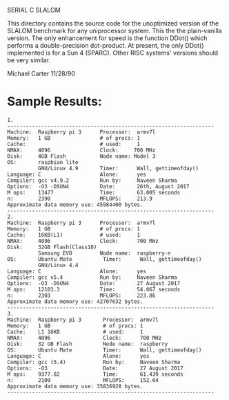 SERIAL C SLALOM

This directory contains the source code for the unoptimized version of the
SLALOM benchmark for any uniprocessor system.  This the the plain-vanilla
version.  The only enhancement for speed is the function DDot() which
performs a double-precision dot-product.  At present, the only DDot()
implemented is for a Sun 4 (SPARC).  Other RISC systems' versions should be
very similar.

Michael Carter  11/28/90

Sample Results:
================
```
1.
-------------------------------------------------------------------
Machine:  Raspberry pi 3      Processor:  armv7l
Memory:   1 GB                # of procs: 1
Cache:                        # used:     1
NMAX:     4096                Clock:     700 MHz
Disk:     4GB Flash           Node name: Model 3 
OS:       raspbian lite
          GNU/Linux 4.9       Timer:      Wall, gettimeofday()
Language: C                   Alone:      yes
Compiler: gcc v4.9.2          Run by:     Naveen Sharma
Options:  -O3 -DSUN4          Date:       26th, August 2017
M ops:    13477               Time:       63.005 seconds
n:        2390                MFLOPS:     213.9
Approximate data memory use: 45984400 bytes.
-------------------------------------------------------------------
2.
Machine:  Raspberry pi 3      Processor:  armv7l
Memory:   1 GB                # of procs: 1
Cache:    16KB(L1)            # used:     1
NMAX:     4096                Clock:      700 MHz
Disk:     32GB Flash(Class10)
          Samsung EVO         Node name:  raspberry-n
OS:       Ubuntu Mate          Timer:      Wall, gettimeofday()
          GNU/Linux 4.4
Language: C                   Alone:      yes
Compiler: gcc v5.4            Run by:     Naveen Sharma
Options:  -O3 -DSUN4          Date:       27 August 2017
M ops:    12103.3             Time:       54.067 seconds
n:        2303                MFLOPS:     223.86
Approximate data memory use: 42707632 bytes.
-------------------------------------------------------------------
3.
Machine:  Raspberry pi 3       Processor:  armv7l
Memory:   1 GB                 # of procs: 1
Cache:    L1 16KB              # used:     1
NMAX:     4096                 Clock:      700 MHz
Disk:     32 GB Flash          Node name:  raspberry
OS:       Ubuntu Mate          Timer:      Wall, gettimeofday()
Language: C                    Alone:      yes
Compiler: gcc (5.4)            Run by:     Naveen Sharma
Options:  -O3                  Date:       27 August 2017
M ops:    9377.82              Time:       61.439 seconds
n:        2109                 MFLOPS:     152.64
Approximate data memory use: 35836928 bytes.
-------------------------------------------------------------------
```
